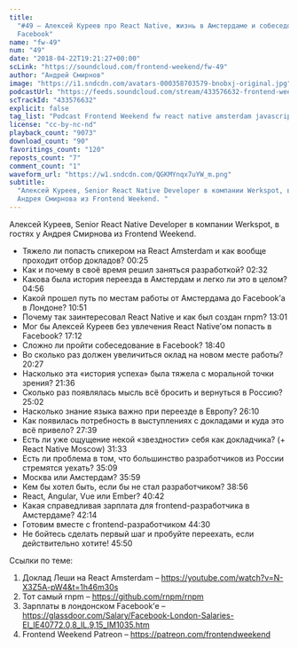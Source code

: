 ```yaml
---
title:
  "#49 – Алексей Куреев про React Native, жизнь в Амстердаме и собеседование в
  Facebook"
name: "fw-49"
num: "49"
date: "2018-04-22T19:21:27+00:00"
scLink: "https://soundcloud.com/frontend-weekend/fw-49"
author: "Андрей Смирнов"
image: "https://i1.sndcdn.com/avatars-000358703579-bnobxj-original.jpg"
podcastUrl: "https://feeds.soundcloud.com/stream/433576632-frontend-weekend-fw-49.m4a"
scTrackId: "433576632"
explicit: false
tag_list: "Podcast Frontend Weekend fw react native amsterdam javascript"
license: "cc-by-nc-nd"
playback_count: "9073"
download_count: "90"
favoritings_count: "120"
reposts_count: "7"
comment_count: "1"
waveform_url: "https://w1.sndcdn.com/QGKMYnqx7uYW_m.png"
subtitle:
  "Алексей Куреев, Senior React Native Developer в компании Werkspot, в гостях у
  Андрея Смирнова из Frontend Weekend. "
---
```


Алексей Куреев, Senior React Native Developer в компании Werkspot, в гостях у
Андрея Смирнова из Frontend Weekend.

- Тяжело ли попасть спикером на React Amsterdam и как вообще проходит отбор
  докладов? <timecode sec="25">00:25</timecode>
- Как и почему в своё время решил заняться разработкой?
  <timecode sec="152">02:32</timecode>
- Какова была история переезда в Амстердам и легко ли это в целом?
  <timecode sec="296">04:56</timecode>
- Какой прошел путь по местам работы от Амстердама до Facebook’а в Лондоне?
  <timecode sec="651">10:51</timecode>
- Почему так заинтересовал React Native и как был создан rnpm?
  <timecode sec="781">13:01</timecode>
- Мог бы Алексей Куреев без увлечения React Native’ом попасть в Facebook?
  <timecode sec="1032">17:12</timecode>
- Сложно ли пройти собеседование в Facebook?
  <timecode sec="1120">18:40</timecode>
- Во сколько раз должен увеличиться оклад на новом месте работы?
  <timecode sec="1227">20:27</timecode>
- Насколько эта «история успеха» была тяжела с моральной точки зрения?
  <timecode sec="1296">21:36</timecode>
- Сколько раз появлялась мысль всё бросить и вернуться в Россию?
  <timecode sec="1502">25:02</timecode>
- Насколько знание языка важно при переезде в Европу?
  <timecode sec="1570">26:10</timecode>
- Как появилась потребность в выступлениях с докладами и куда это всё привело?
  <timecode sec="1659">27:39</timecode>
- Есть ли уже ощущение некой «звездности» себя как докладчика? (+ React Native
  Moscow) <timecode sec="1893">31:33</timecode>
- Есть ли проблема в том, что большинство разработчиков из России стремятся
  уехать? <timecode sec="2109">35:09</timecode>
- Москва или Амстердам? <timecode sec="2159">35:59</timecode>
- Кем бы хотел быть, если бы не стал разработчиком?
  <timecode sec="2336">38:56</timecode>
- React, Angular, Vue или Ember? <timecode sec="2442">40:42</timecode>
- Какая справедливая зарплата для frontend-разработчика в Амстердаме?
  <timecode sec="2534">42:14</timecode>
- Готовим вместе с frontend-разработчиком <timecode sec="2670">44:30</timecode>
- Не бойтесь сделать первый шаг и пробуйте переехать, если действительно хотите!
  <timecode sec="2750">45:50</timecode>

Ссылки по теме:

1. Доклад Леши на React Amsterdam –
   <https://youtube.com/watch?v=N-X3Z5A-pW4&t=1h46m30s>
2. Тот самый rnpm – <https://github.com/rnpm/rnpm>
3. Зарплаты в лондонском Facebook’е –
   <https://glassdoor.com/Salary/Facebook-London-Salaries-EI_IE40772.0,8_IL.9,15_IM1035.htm>
4. Frontend Weekend Patreon – <https://patreon.com/frontendweekend>
